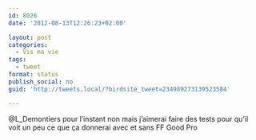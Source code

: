 ```yaml
---
id: 8026
date: '2012-08-13T12:26:23+02:00'

layout: post
categories:
  - Vis ma vie
tags:
  - tweet
format: status
publish_social: no
guid: 'http://tweets.local/?birdsite_tweet=234989273139523584'

---
```


@L\_Demontiers pour l’instant non mais j’aimerai faire des tests pour qu’il voit un peu ce que ça donnerai avec et sans FF Good Pro